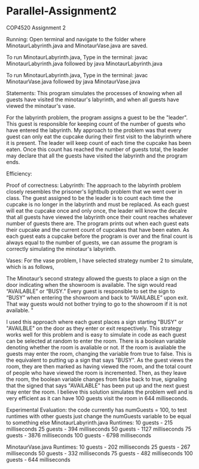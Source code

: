 # Parallel-Assignment2
COP4520 Assignment 2 

Running:
Open terminal and navigate to the folder where MinotaurLabyrinth.java and MinotaurVase.java are saved.

To run MinotaurLabyrinth.java, Type in the terminal:
javac MinotaurLabyrinth.java
followed by
java MinotaurLabyrinth.java


To run MinotaurLabyrinth.java, Type in the terminal:
javac MinotaurVase.java
followed by
java MinotaurVase.java

Statements:
This program simulates the processes of knowing when all guests have visited the minotaur's labyrinth, and when all guests have viewed the minotaur's vase. 

For the labyrinth problem, the program assigns a guest to be the "leader". This guest is responsible for keeping count of the number of guests who have entered the labyrinth. My approach to the problem was that every guest can only eat the cupcake during their first visit to the labyrinth where it is present. The leader will keep count of each time the cupcake has been eaten. Once this count has reached the number of guests total, the leader may declare that all the guests have visited the labyrinth and the program ends. 

Efficiency:

Proof of correctness:
Labyrinth:
The approach to the labyrinth problem closely resembles the prisoner's lightbulb problem that we went over in class. The guest assigned to be the leader is to count each time the cupcake is no longer in the labyrinth and must be replaced. As each guest will eat the cupcake once and only once, the leader will know the decalre that all guests have viewed the labyrinth once their count reaches whatever number of guests there are. The program prints out when each guest eats their cupcake and the current count of cupcakes that have been eaten. As each guest eats a cupcake before the program is over and the final count is always equal to the number of guests, we can assume the program is correctly simulating the minotaur's labyrinth. 

Vases:
For the vase problem, I have selected strategy number 2 to simulate, which is as follows,
         
The Minotaur’s second strategy allowed the guests to place a sign on the door indicating when the showroom is available. The sign would read “AVAILABLE” or “BUSY.” Every guest is responsible to set the sign to “BUSY” when entering the  showroom and back to “AVAILABLE” upon exit. That way guests would not bother trying to go to the showroom if it is not available. "

I used this approach where each guest places a sign starting "BUSY" or "AVAILBLE" on the door as they enter or exit respectively. This strategy works well for this problem and is easy to simulate in code as each guest can be selected at random to enter the room. There is a boolean variable denoting whether the room is avaliable or not. If the room is avaliable the guests may enter the room, changing the variable from true to false. This is the equivalent to putting up a sign that says "BUSY". As the guest views the room, they are then marked as having viewed the room, and the total count of people who have viewed the room is incremented. Then, as they leave the room, the boolean variable changes from false back to true, signaling that the signed that says "AVAILABLE" has been put up and the next guest may enter the room. I believe this solution simulates the problem well and is very efficient as it can have 100 guests visit the room in 644 milliseconds. 
        

Experimental Evaluation: 
    the code currently has numGuests = 100, to test runtimes with other guests just change the numGuests variable to be equal to something else 
MinotaurLabyrinth.java Runtimes:
10 guests - 215 milliseconds
25 guests - 394 milliseconds
50 guests - 1127 milliseconds
75 guests - 3876 milliseconds
100 guests - 6798 milliseconds

MinotaurVase.java Runtimes:
10 guests - 202 milliseconds
25 guests - 267 milliseconds
50 guests - 332 milliseconds
75 guests - 482 milliseconds
100 guests - 644 milliseconds
